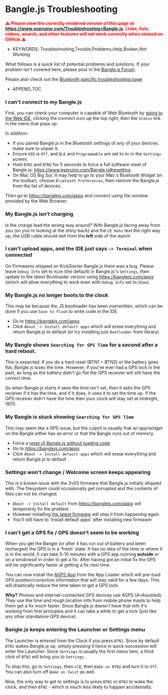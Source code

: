 <!--- Copyright (c) 2020 Gordon Williams, Pur3 Ltd. See the file LICENSE for copying permission. -->
Bangle.js Troubleshooting
=========================

<span style="color:red">:warning: **Please view the correctly rendered version of this page at https://www.espruino.com/Troubleshooting+Bangle.js. Links, lists, videos, search, and other features will not work correctly when viewed on GitHub** :warning:</span>

* KEYWORDS: Troubleshooting,Trouble,Problems,Help,Broken,Not Working

What follows is a quick list of potential problems and solutions. If your problem isn't covered here, please post in the [Bangle.js Forum](http://forum.espruino.com/microcosms/1424/).

Please also check out the [Bluetooth specific troubleshooting page](http://www.espruino.com/Troubleshooting+BLE)

* APPEND_TOC


### I can't connect to my Bangle.js

First, you can check your computer is capable of Web Bluetooth by [going to the Web IDE](https://www.espruino.com/ide/),
clicking the connect icon up the top right, then the `Status` link in the menu that pops up.

In addition:

* If you paired Bangle.js in the Bluetooth settings of any of your devices, make sure to unpair it.
* Ensure `HID` is `Off`, and `BLE` and `Programmable` are set to `On` in the `Settings` screen.
* Hold `BTN1` and `BTN2` for 5 seconds to force a full software reset of Bangle.js: https://www.espruino.com/Bangle.js#resetting
* On Mac OS Big Sur, it may help to go to your Mac's Bluetooth Widget (in the toolbar), choose `Bluetooth Preferences`, then remove the Bangle.js from the list of devices.

Then go to https://banglejs.com/apps and connect using the window provided by the Web Browser.


### My Bangle.js isn't charging

Is the charge lead the wrong way around? With Bangle.js facing away from
you (so you're looking at the shiny back) and the `CE Rohs` text the right way
up, the USB cable should exit from the **left** side of the watch.


### I can't upload apps, and the IDE just says `-> Terminal` when connected

On Firmwares shipped on KickStarter Bangle.js there was a bug. Please leave `Debug Info` set to `Hide` (the default) in Bangle.js's `Settings`, then update to the latest Bootloader version using https://banglejs.com/apps (which will allow everything to work even with `Debug Info` set to `Show`).


### My Bangle.js no longer boots to the clock

This may be because the JS bootloader has been overwritten, which can
be done if you use `Save to Flash` to write code in the IDE.

* Go to https://banglejs.com/apps
* Click `About -> Install default apps` which will erase everything and return Bangle.js to default (or try installing just `Bootloader` from library)


### My Bangle shows `Searching for GPS Time` for a second after a hard reboot.

This is expected. If you do a hard reset (BTN1 + BTN2) or the battery goes flat, Bangle.js loses the time. However, if you've ever had a GPS lock in the past, as long as the battery didn't go flat the GPS receiver will still have the correct time.

So when Bangle.js starts it sees the time isn't set, then it asks the GPS receiver if it has the time, and if it does, it uses it to set the time up. If the GPS receiver didn't have the time then your clock will stay set at midnight, 1970.


### My Bangle is stuck showing `Searching for GPS Time`

This may seem like a GPS issue, but the culprit is usually that an app/widget on the Bangle either has an error or that the Bangle runs out of memory.

* Force a [reset of Bangle.js without loading code](https://www.espruino.com/Bangle.js#resetting-without-loading-any-code)
* Go to https://banglejs.com/apps
* Click `About -> Install default apps` which will erase everything and return Bangle.js to default


### Settings won't change / Welcome screen keeps appearing

This is a known issue with the 2v05 firmware that Bangle.js initially shipped with. The filesystem could occasionally get corrupted and the contents of files can not be changed.

* `About -> Install default` from https://banglejs.com/apps will temporarily fix the problem
* However installing [the latest firmware](https://www.espruino.com/Bangle.js#firmware-updates) will stop it from happening again
* You'll still have to 'Install default apps' after installing new firmware


### I can't get a GPS fix / GPS doesn't seem to be working

When you get the Bangle (or after it has run out of battery and been recharged) the GPS is in a 'fresh' state. It has no idea of the time or where it is in the world. It can take 5-10 minutes with a GPS app running **outside** or on a windowsill in order to get a fix. After having got an initial fix the GPS will be significantly faster at getting a fix next time.

You can now install the [AGPS App](https://banglejs.com/apps/#agps) from the App Loader which will pre-load GPS position/correction information that will stay valid for a few days. This will drastically reduce the time taken to get a GPS lock.

**Why?** Phones and internet-connected GPS devices use AGPS (A=Assisted). They use the time and rough location info from mobile phone masts to help them get a fix much faster. Since Bangle.js doesn't have that info it's working from first principles and it can take a while to get a lock (just like any other standalone GPS device).

### Bangle.js keeps entering the Launcher or Settings menu

The Launcher is entered from the Clock if you press `BTN2`. Since by default
`BTN2` wakes Bangle.js up, simply pressing it twice in quick succession will enter
the Launcher. Since `Settings` is usually the first menu item, a third click of
`BTN2` will bring you to `Settings`.

To stop this, go to `Settings`, then `LCD`, then `Wake on BTN2` and turn it to `Off`.
You can also turn off `Wake on Twist` as well.

Now, the only way to get to settings is to press `BTN1` or `BTN3` to wake the clock,
and then `BTN2` - which is much less likely to happen accidentally.
